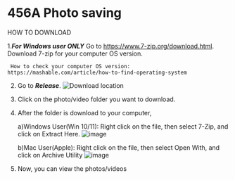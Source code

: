 # 456A Photo saving
 
HOW TO DOWNLOAD

1.***For Windows user ONLY***
   Go to https://www.7-zip.org/download.html. Download 7-zip for your computer OS version.
   
     How to check your computer OS version: https://mashable.com/article/how-to-find-operating-system

2. Go to ***Release***.
   ![Download location](https://github.com/456Afterglow/456A-Photo/assets/123099323/4f41f354-ac4e-4483-b79b-cec33c9df8c3)

3. Click on the photo/video folder you want to download.

4. After the folder is download to your computer,
   
   a)Windows User(Win 10/11):
     Right click on the file, then select 7-Zip, and click on Extract Here.
     ![image](https://github.com/456Afterglow/456A-Photo/assets/123099323/9b512816-8fc6-4fcf-976d-19efa0b1db3a)
   
   b)Mac User(Apple):
     Right click on the file, then select Open With, and click on Archive Utility
     ![image](https://github.com/456Afterglow/456A-Photo/assets/123099323/d3db61b0-7e35-4cce-9399-21ac5f9a3987)

5. Now, you can view the photos/videos

